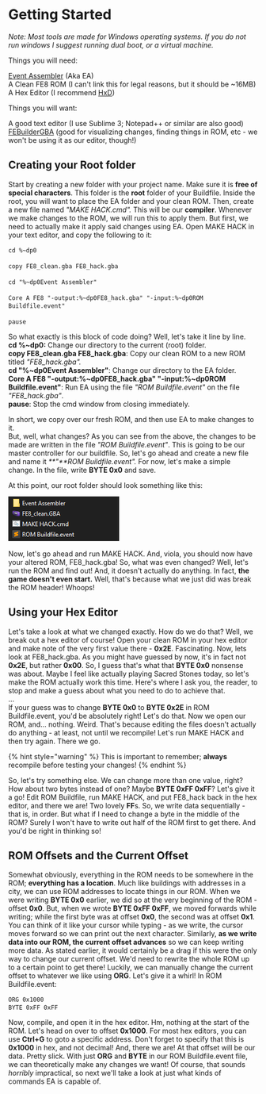 # Getting Started

_Note: Most tools are made for Windows operating systems. If you do not run windows I suggest running dual boot, or a virtual machine._

Things you will need:

[Event Assembler](https://feuniverse.us/t/event-assembler/1749) \(Aka EA\)  
A Clean FE8 ROM \(I can't link this for legal reasons, but it should be ~16MB\)  
A Hex Editor \(I recommend [HxD](https://mh-nexus.de/en/hxd/)\)

Things you will want:

A good text editor \(I use Sublime 3; Notepad++ or similar are also good\)  
[FEBuilderGBA](https://feuniverse.us/t/fe-builder-gba-if-you-have-any-questions-attach-report7z/2845) \(good for visualizing changes, finding things in ROM, etc - we won't be using it as our editor, though!\)

## Creating your Root folder

Start by creating a new folder with your project name. Make sure it is **free of special characters**. This folder is the **root** folder of your Buildfile. Inside the root, you will want to place the EA folder and your clean ROM. Then, create a new file named _"MAKE HACK.cmd"._ This will be our **compiler**. Whenever we make changes to the ROM, we will run this to apply them. But first, we need to actually make it apply said changes using EA. Open MAKE HACK in your text editor, and copy the following to it:

```text
cd %~dp0

copy FE8_clean.gba FE8_hack.gba

cd "%~dp0Event Assembler"

Core A FE8 "-output:%~dp0FE8_hack.gba" "-input:%~dp0ROM Buildfile.event"

pause
```

So what exactly is this block of code doing? Well, let's take it line by line.  
**cd %~dp0:** Change our directory to the current \(root\) folder.  
**copy FE8\_clean.gba FE8\_hack.gba**: Copy our clean ROM to a new ROM titled _"FE8\_hack.gba"._  
**cd "%~dp0Event Assembler"**: Change our directory to the EA folder.  
**Core A FE8 "-output:%~dp0FE8\_hack.gba" "-input:%~dp0ROM Buildfile.event"**: Run EA using the file _"ROM Buildfile.event"_ on the file _"FE8\_hack.gba"_.  
**pause**: Stop the cmd window from closing immediately.

In short, we copy over our fresh ROM, and then use EA to make changes to it.  
But, well, what changes? As you can see from the above, the changes to be made are written in the file _"ROM Buildfile.event"_. This is going to be our master controller for our buildfile. So, let's go ahead and create a new file and name it _**"**ROM Buildfile.event"._ For now, let's make a simple change. In the file, write **BYTE 0x0** and save.

At this point, our root folder should look something like this:

![](../.gitbook/assets/root.png)

Now, let's go ahead and run MAKE HACK. And, viola, you should now have your altered ROM, FE8\_hack.gba! So, what was even changed? Well, let's run the ROM and find out! And, it doesn't actually do anything. In fact, **the game doesn't even start.** Well, that's because what we just did was break the ROM header! Whoops!

## Using your Hex Editor

Let's take a look at what we changed exactly. How do we do that? Well, we break out a hex editor of course! Open your clean ROM in your hex editor and make note of the very first value there - **0x2E**. Fascinating. Now, lets look at FE8\_hack.gba. As you might have guessed by now, it's in fact not **0x2E**, but rather **0x00**. So, I guess that's what that **BYTE 0x0** nonsense was about. Maybe I feel like actually playing Sacred Stones today, so let's make the ROM actually work this time. Here's where I ask you, the reader, to stop and make a guess about what you need to do to achieve that.  
...  
If your guess was to change **BYTE 0x0** to **BYTE 0x2E** in ROM Buildfile.event, you'd be absolutely right! Let's do that. Now we open our ROM, and... nothing. Weird. That's because editing the files doesn't actually do anything - at least, not until we recompile! Let's run MAKE HACK and then try again. There we go. 

{% hint style="warning" %}
This is important to remember; **always** recompile before testing your changes!
{% endhint %}

So, let's try something else. We can change more than one value, right? How about two bytes instead of one? Maybe **BYTE 0xFF 0xFF**? Let's give it a go! Edit ROM Buildfile, run MAKE HACK, and put FE8\_hack back in the hex editor, and there we are! Two lovely **FF**s. So, we write data sequentially - that is, in order. But what if I need to change a byte in the middle of the ROM? Surely I won't have to write out half of the ROM first to get there. And you'd be right in thinking so!

## ROM Offsets and the Current Offset

Somewhat obviously, everything in the ROM needs to be somewhere in the ROM; **everything has a location**. Much like buildings with addresses in a city, we can use ROM addresses to locate things in our ROM. When we were writing **BYTE 0x0** earlier, we did so at the very beginning of the ROM - offset **0x0**. But, when we wrote **BYTE 0xFF 0xFF**, we moved forwards while writing; while the first byte was at offset **0x0**, the second was at offset **0x1**. You can think of it like your cursor while typing - as we write, the cursor moves forward so we can print out the next character. Similarly, **as we write data into our ROM, the current offset advances** so we can keep writing more data. As stated earlier, it would certainly be a drag if this were the only way to change our current offset. We'd need to rewrite the whole ROM up to a certain point to get there! Luckily, we can manually change the current offset to whatever we like using **ORG**. Let's give it a whirl! In ROM Buildfile.event:

```text
ORG 0x1000
BYTE 0xFF 0xFF
```

Now, compile, and open it in the hex editor. Hm, nothing at the start of the ROM. Let's head on over to offset **0x1000**. For most hex editors, you can use **Ctrl+G** to goto a specific address. Don't forget to specify that this is **0x1000** in hex, and not decimal! And, there we are! At that offset will be our data. Pretty slick. With just **ORG** and **BYTE** in our ROM Buildfile.event file, we can theoretically make any changes we want! Of course, that sounds _horribly_ impractical, so next we'll take a look at just what kinds of commands EA is capable of.

